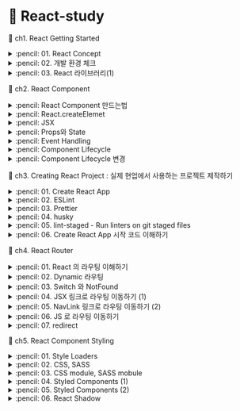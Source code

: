 # :sunflower: React-study

:open_file_folder: ch1. React Getting Started

<details>
<summary> :pencil: 01. React Concept  </summary>
<div markdown="1">

## 01. React Concept

### :pushpin: React 란 무엇일까?

> React 는 사용자 인터페이스(User Interface)를 만들기 위한 Javascript 라이브러리이다. <br>
> React 를 이해하기 위해 DOM(Document Object Model)을 알아야한다. <br>
> DOM 은 자바스크립트에서 HTML에 접근할 수 있도록 요소들을 객체화하여 사용할 수 있도록 한다.<br>
> DOM은 HTML이나 XML 문서의 interface 이다.

### :pushpin: Virtual DOM

가상 DOM은 DOM이 생성되기 전, 이전 상태 값과 수정사항을 비교하여 달라진 부분만 DOM 에게 한번에 전달하여 한번만 렌더링을 진행한다.

### :pushpin: Why virtual DOM?

- DOM 을 직접 제어하는 경우
  - 바뀐 부분만 정확히 바꿔야 한다.
- DOM을 직접 제어하지 않는 경우
  - 가상의 돔 트리를 사용해서,
  - 이전 상태를 비교하여,
  - 바뀐 부분을 찾아내서 자동으로 바꾼다.

### :pushpin: 컴포넌트

- React는 UI를 여러 컴포넌트로 만들어 사용하므로 재사용성이 높다.
- 프로젝트가 복잡해지더라도 코드 유지보수 및 관리에 용이하다.
</div>
</details>

<details>
<summary> :pencil: 02. 개발 환경 체크  </summary>
<div markdown="1">

## 필요한 개발환경

- Node.js
  - installer
  - nvm
- Browser (Chrome)
- Git
- VSCode
</div>
</details>

<details>
<summary> :pencil: 03. React 라이브러리(1)  </summary>
<div markdown="1">

## 리액트가 하는 일

리액트의 핵심 모듈 2개로 리액트가 하는 일 알아보기

### :one: 리액트 컴포넌트 => HTMLElement 연결하기

"만들어진 리액트 컴포넌트"를 실제 HTMLElement에 연결할 때 ReactDOM 라이브러리를 이용한다.

```js
import ReactDOM from "react-dom";
```

### :two: 리액트 컴포넌트 만들기

```js
import React from "react";
```

## 파일 생성 예제

### :one: 프로젝트 시작하기

```
$ npm init -y
$ npx serve
```

### :two: index.html 파일 생성

[CDN 링크](https://reactjs.org/docs/cdn-links.html)
위 사이트에 접속하여 링크를 body 부분에 추가해준다

- index.html

```html
<body>
  <script
    crossorigin
    src="https://unpkg.com/react@18/umd/react.development.js"
  ></script>
  <script
    crossorigin
    src="https://unpkg.com/react-dom@18/umd/react-dom.development.js"
  ></script>
</body>
```

</div>
</details>

:open_file_folder: ch2. React Component

<details>
<summary> :pencil: React Component 만드는법  </summary>
<div markdown="1">

## React Component 만드는법 - 2가지

### class 컴포넌트

```js
import React from "react";

// 정의
class ClassComponent extends React.Component {
  render() {
    // 항상 return 해주어야 한다.
    return <div>Hello</div>;
  }
}

// 사용
ReactDom.render(<ClassComponent />, document.querySelector("#root"));
```

### function 컴포넌트

```js
import React from "react";

// 정의 1
function FunctionComponent() {
  return <div>Hello</div>;
}
// 사용
ReactDOM.render(<FunctionComponent />, document.querySelector("#root"));

// 정의 2
const FunctionComponent = () => <div>Hello</div>;

// 사용
ReactDOM.render(<FunctionComponent />, document.querySelector("#root"));
```

</div>
</details>

<details>
<summary> :pencil: React.createElemet  </summary>
<div markdown="1">

## React.createElemet

사용형태

```js
React.createElemet(
  type, // 태그 이름 문자열 | 리액트 컴포넌트 | React.Fragment
  [props], // 리액트 컴포넌트에 넣어주는 데이터 객체
  [...children] // 자식으로 넣어주는 요소들
);
```

:one: 태그 이름 문자열 type

```html
<div id="root"></div>
<script type="text/javascript">
  ReactDOM.render(
    React.createElement("h1", null, `type 이 "태그 이름 문자열" 입니다.`),
    document.querySelector("#root")
  );
</script>
```

:two: 리액트 컴포넌트 type

```html
<div id="root"></div>
<script type="text/javascript">
  const Component = () => {
    return React.createElement("p", null, `type이 "React 컴포넌트" 입니다.`);
  };

  // <Component></Component> => <Component /> => <p>type이 "React 컴포넌트" 입니다.</p>
  ReactDOM.render(
    React.createElement(Component, null, null),
    document.querySelector("#root")
  );
</script>
```

:three: React.Fragment

```html
<div id="root"></div>
<script type="text/javascript">
  ReactDOM.render(
    React.createElement(
      React.Fragment,
      null,
      `type 이 "React Fragment" 입니다.`
    ),
    document.querySelector("#root")
  );
</script>
```

</div>
</details>

<details>
<summary> :pencil: JSX  </summary>
<div markdown="1">

## JSX

복잡한 코드를 순수하게 실행할 수 있는 자바스크립트로 변환하는 과정이 필요하다.<br>
JSX 문법으로 작성된 코드는 순수한 JavaScript로 컴파일 하여 사용한다. <br>
이는 `babel` 에 의해 진행된다.
[babel 사이트](https://babeljs.io/)
아래의 코드를 추가해주면 자동으로 변환한다.

```html
<script src="https://unpkg.com/@babel/standalone/babel.min.js"></script>

<div id="root"></div>
<script type="text/babel">
  ReactDOM.render(
    <div>
      <div>
        <h1>주제</h1>
        <ul>
          <li>React</li>
          <li>Vue</li>
        </ul>
      </div>
    </div>,
    document.querySelector("#root")
  );
</script>
```

### JSX를 사용하는 이유

- React.createElement VS JSX
  - JSX가 가독성이 엄청 좋음
- babel 과 같은 컴파일 과정에서 문법적 오류를 인지하기 쉬움

### JSX 문법

- 최상위 요소가 하나여야 합니다.
- 최상위 요소 리턴하는 경우, () 로 감싸야 합니다.
- 자식들을 바로 랜더링하고 싶으면, <>자식들</>를 사용합니다. => Fragment
- 자바스크립트 표현식을 사용하려면, {표현식} 를 이용합니다.
- if 문은 사용할 수 없습니다.
  - 삼항 연산자 혹은 &&를 사용합니다.
- style 을 이용해 인라인 스타일링이 가능합니다.
- class 대신 className 을 사용해 class 를 적용할 수 있습니다.
</div>
</details>

<details>
<summary> :pencil: Props와 State  </summary>
<div markdown="1">

## Props와 State

- Props는 컴포넌트 외부에서 컴포넌트에게 주는 데이터 입니다.
- State 는 컴포넌트 내부에서 변경할 수 있는 데이터 입니다.
- 둗다 변경이 발생하면, 랜더가 다시 일어날 수 있습니다.

## Render 함수

Props 와 State 를 바탕으로 컴포넌트를 그립니다. <br>
그리고 Props와 state가 변경되면, 컴포넌트를 다시 그립니다. <br>
컴포넌트를 그리는 방법을 기술하는 함수가 랜더합수 입니다.
![mainpage](img/props.png)

## Props

### :pushpin: 코드로 살펴보기

:one: function Component 이용하기

```html
<div id="root"></div>
<script type="text/babel">
  console.log(React);
  console.log(ReactDOM);

  // {message: '안녕하세요!!!'}
  function Component(props) {
    return (
      <div>
        <h1>{props.message} 이것은 함수로 만든 컴포넌트 입니다.</h1>
      </div>
    );
    // 출력: 안녕하세요!!! 이것은 함수로 만든 컴포넌트 입니다.
  }

  ReactDOM.render(
    <Component message="안녕하세요!!!" />,
    document.querySelector("#root")
  );
</script>
```

:two: class Component 이용하기

```html
<div id="root"></div>
<script type="text/babel">
  console.log(React);
  console.log(ReactDOM);

  class Component extends React.Component {
    render() {
      return (
        <div>
          <h1>{this.props.message} 이것은 클래스로 만든 컴포넌트 입니다.</h1>
        </div>
      );
    }
  }

  ReactDOM.render(
    <Component message="안녕하세요!!" />,
    document.querySelector("#root")
  );
</script>
```

- 기본값 지정해보기 1

```html
<div id="root"></div>
<script type="text/babel">
  console.log(React);
  console.log(ReactDOM);

  class Component extends React.Component {
    render() {
      return (
        <div>
          <h1>{this.props.message} 이것은 클래스로 만든 컴포넌트 입니다.</h1>
        </div>
      );
    }
  }

  Component.defaultProps = {
    message: "기본값",
  };

  ReactDOM.render(<Component />, document.querySelector("#root"));
</script>
```

- 기본값 지정해보기 2

```html
<div id="root"></div>
<script type="text/babel">
  console.log(React);
  console.log(ReactDOM);

  class Component extends React.Component {
    render() {
      return (
        <div>
          <h1>{this.props.message} 이것은 클래스로 만든 컴포넌트 입니다.</h1>
        </div>
      );
    }

    static defaultProps = {
      message: "기본값",
    };
  }

  ReactDOM.render(<Component />, document.querySelector("#root"));
</script>
```

함수에서도 사용 가능하다.

## State

- State 정의 방법 1: 항상 객체 형태로 선언해야함

```html
<div id="root"></div>
<script type="text/babel">
  console.log(React);
  console.log(ReactDOM);

  class Component extends React.Component {
    state = {
      count: 0,
    };
    render() {
      return (
        <div>
          <h1>{this.props.message} 이것은 클래스로 만든 컴포넌트 입니다.</h1>
          <p>{this.state.count}</p>
        </div>
      );
    }

    componentDidMount() {
      // 메서드 재정의
      setTimeout(() => {
        this.setState({
          count: this.state.count + 1,
        });
      }, 1000);
    }

    static defaultProps = {
      message: "기본값",
    };
  }

  ReactDOM.render(
    <Component message="기본값 아님" />,
    document.querySelector("#root")
  );
</script>
```

- State 정의 방법 2

```html
<div id="root"></div>
<script type="text/babel">
  console.log(React);
  console.log(ReactDOM);

  class Component extends React.Component {
    constructor(props) {
      super(props);

      // state 초기화
      this.state = { count: 0 };
    }

    render() {
      return (
        <div>
          <h1>{this.props.message} 이것은 클래스로 만든 컴포넌트 입니다.</h1>
          <p>{this.state.count}</p>
        </div>
      );
    }

    componentDidMount() {
      // 메서드 재정의
      setTimeout(() => {
        // this.setState({
        //     count: this.state.count + 1,
        // });
        this.setState((previousState) => {
          const newState = { count: previousState.count + 1 };
          return newState;
        });
      }, 1000);
    }

    static defaultProps = {
      message: "기본값",
    };
  }

  ReactDOM.render(
    <Component message="기본값 아님" />,
    document.querySelector("#root")
  );
</script>
```

</div>
</details>

<details>
<summary> :pencil: Event Handling  </summary>
<div markdown="1">

## Event Handling

- HTML DOM 에 클릭하면 이벤트가 발생하고, 발생하면 그에 맞는 병경이 일어나도록 해야합니다.
- JSX 에 이벤트를 설정할 수 있습니다.

```js
class Comp extends React.Component {
  render() {
    return (
      <div>
        <button
          onClick={() => {
            console.log("clicked");
          }}
        ></button>
      </div>
    );
  }
}
```

- camelCase 로만 사용할 수 있습니다.
  - onClick, onMouseEnter
- 이벤트에 연결된 자바스트립트 코드는 함수입니다.
  - 이벤트={함수} 와 같이 사용합니다.
- 실제 DOM 요소들에만 사용 가능합니다.
  - 리액트 컴포넌트에 사용하면, 그냥 props로 전달합니다.

### :pushpin: 코드 구현

- 함수로 구현

```html
<script type="text/babel">
  function Component() {
    return (
      <div>
        <button
          onClick={() => {
            console.log("clicked");
          }}
        >
          클릭
        </button>
      </div>
    );
  }

  ReactCOM.render(<Component />, document.querySelector("#root"));
</script>
```

- class로 구현

```html
<script type="text/babel">
  class Component extends React.Component {
    state = {
      count: 0,
    };
    render() {
      return (
        <div>
          <p>{this.state.count}</p>
          <button
            // onMouseEnter
            onClick={() => {
              console.log("clicked");
              this.setState((state) => ({
                ...state,
                count: state.count + 1,
              }));
            }}
          >
            클릭
          </button>
        </div>
      );
    }
  }

  ReactCOM.render(<Component />, document.querySelector("#root"));
</script>
```

- 위 코드 `method` 로 분리하기 1

```html
<script type="text/babel">
  class Component extends React.Component {
    state = {
      count: 0,
    };
    constructor(props) {
      super(props);

      this.click = this.click.bind(this);
    }
    render() {
      return (
        <div>
          <p>{this.state.count}</p>
          <button onClick={this.click}>클릭</button>
        </div>
      );
    }
    click() {
      console.log("clicked");
      this.setState((state) => ({
        ...state,
        count: state.count + 1,
      }));
    }
  }

  ReactCOM.render(<Component />, document.querySelector("#root"));
</script>
```

- 위 코드 `method` 로 분리하기 2

```html
<script type="text/babel">
  class Component extends React.Component {
    state = {
      count: 0,
    };
    render() {
      return (
        <div>
          <p>{this.state.count}</p>
          <button onClick={this.click}>클릭</button>
        </div>
      );
    }
    click = () => {
      console.log("clicked");
      this.setState((state) => ({
        ...state,
        count: state.count + 1,
      }));
    };
  }

  ReactCOM.render(<Component />, document.querySelector("#root"));
</script>
```

</div>
</details>

<details>
<summary> :pencil: Component Lifecycle  </summary>
<div markdown="1">

## Component Lifecycle

리액트 컴포넌트는 탄생부터 죽음까지 여러지점에서 개발자가 작업이 가능하도록 메서드를 오버라이딩 할 수 있게 해준다.

### :one: Component 생성 및 마운트

- constructor
- componentWillMount
- render(최초 렌더)
- componentDidMount

```html
<script type="text/babel">
  class App extends React.component {
    state = {
      age: 23,
    };
    constructor(props) {
      super(props);

      console.log("constructor", props);
    }
    render() {
      console.log("render");
      return (
        <div>
          <h2>
            Hello {this.props.name} - {this.state.age}
          </h2>
        </div>
      );
    }
    componentWillMount() {
      console.log("componentWillMount");
    }
    conmonentDidMount() {
      console.log("componentDidMount");

      setInterval(() => {
        console.log("setInterval");
        this.setState((state) => ({ ...state, age: state.age }));
      }, 1000);
    }
  }

  ReactDOM.render(<App name="Mark" />, document.querySelector("#root"));
</script>
```

### :two: Component props, state 변경

- componentWillReceiveProps
  - props 를 새로 지정했을 때 바로 호출됩니다.
  - 여기는 state 의 변경에 반응하지 않습니다.
    - 여기서 props 의 값에 따라 state 를 변경해야 한다면,
      - setState 를 이용해 state 를 변경합니다.
      - 그러면 다음 이벤트로 각각 가는 것이 아니라 한번에 변경됩니다.
- shouldComponentUpdate
  - props 만 변경되어도 실행됩니다.
  - state 만 변경되어도 실행됩니다.
  - props & state 둘다 변경되어도 실행됩니다.
  - newProps 와 new State 를 인자로 해서 호출합니다.
  - return type 이 boolean 입니다.
    - true 면 render
    - false 면 render 가 호출되지 않습니다.
    - 이 함수를 구현하지 않으면, 디폴트는 true 입니다.
- componentWillUpdate
  - 컴포넌트가 재 렌더링 되기 직접에 불립니다.
  - 여기선 setState 같은 것을 사용하면 안됩니다.
- <b>render</b>
- componentDidUpdate
  - 컴포넌트가 재 렌더링을 마치면 불립니다.

```html
<script type="text/babel">
  class App extends React.component {
    state = {
      age: 23,
    };
    interval = 0;
    constructor(props) {
      super(props);

      console.log("constructor", props);
    }
    render() {
      console.log("render");
      return (
        <div>
          <h2>
            Hello {this.props.name} - {this.state.age}
          </h2>
        </div>
      );
    }
    componentWillMount() {
      console.log("componentWillMount");
    }
    conmonentDidMount() {
      console.log("componentDidMount");

      this.interval = setInterval(() => {
        // console.log("setInterval");
        this.setState((state) => ({ ...state, age: state.age }));
      }, 1000);
    }
    componentWillReceiveProps() {
      console.log("componentWillReceiveProps", nextProps);
    }
    shouldComponentUpdate() {
      console.log("shouldComponentUpdate", nextProps, nextState);

      return true;

      // return 을 해주어야 한다.
      // return true; 함수가 끝나면 바로 render 할 준비를 한다.
      // return false; 다음 단계로 넘어가지 않기 때문에 render를 하지 않는다. 그러므로 false 를 해놓으면 효율적으로 render를 처리할 수 있다.
    }
    componentWillUpdate(nextProps, nextState) {
      console.log("componentWillUpdate", nextProps, nextState);
    }

    // render 가 시작
    componentDidUpdate(prevProps, prevState) {
      console.log("componentDidUpdate", prevProps, prevState);
    }

    componentWillUnmpunt() {
      clearInterval(this.interval);
    }
  }

  ReactDOM.render(<App name="Mark" />, document.querySelector("#root"));
</script>
```

### :three: Component 언마운트

- componentWillUnmpunt

</div>
</details>

<details>
<summary> :pencil: Component Lifecycle 변경 </summary>
<div markdown="1">

### :one: Component 생성 및 마운트

- construtcor
- ~~componentWillMound~~ => getDerivedStateFromProps
- render
- componentDidMount

### :two: Component props, state 변경

- ~~componentWillReceiveProps~~ => getDerivedStateFromProps
- shouldComponentUpdate
- render
- ~~componentWillUpdate~~ => getSnapshotBeforeUpdate
- componentDidUpdate

```html
<script type="text/babel">
  const i = 0;
  class Appp extends React.Component {
      state = { list: [] };

      render() {
          return (
              <div id="list" style={{height: 100, overflow: "scroll"}}>
                  {this.state.lsit.map((i) => {
                      return <div>{i}</div>
                  })}
              </div>
          );
      }

      componentDidMount() {
          setInterval(() => {
              this.setState((state) => ({
                  list: [..state.list, i++],
              }));
          }, 1000);
      }

      getSnapshotBeforUpdate(prevProps, prevState) {
          if(prevState.list.length === this.state.list.length) return null; // 차이가 있으면 저장할 필요 없음
          const list = document.querySelector('#list');
          return list.scrollHeight - list.scrollTop; // snap 샷으로 저장해줌
      }

      componentDidUpdate(prevProps, prevState, snapshot) {
          console.log(snapshot); // list.scrollHeight - list.scrollTop 결과값 출력
          if (snapshot === null) return;
          const list = document.querySelector('#list');
          list.scrollTop = list.scrollHeight - snapshot; // 마지막 내용이 업데이트 되면 스크롤이 자동으로 내려감
      }
  }

  ReactDOM.render(<App name="Mark" />, document.querySelector('#root'));
</script>
```

### :pushpin: component 에러 캐치

- componentDidCatch

```html
<script type="text/babel">
  const i = 0;
  class Appp extends React.Component {
    state = {
      hasError: false,
    };
    render() {
      if (this.state.hasError) {
        return <div>예상치 못한 에러가 발생했습니다.</div>;
      }
      return <WebService />;
    }

    // WebService 에서 에러가 발생하는 것을 알아차리는 곳
    componentDidCatch(error, info) {
      this.setState({ hasError: true });
    }
  }

  ReactDOM.render(<App name="Mark" />, document.querySelector("#root"));
</script>
```

</div>
</details>

:open_file_folder: ch3. Creating React Project : 실제 현업에서 사용하는 프로젝트 제작하기

<details>
<summary> :pencil: 01. Create React App  </summary>
<div markdown="1">

## 사이트 접속하기

[CRA](https://create-react-app.dev)

- Facebook 의 오픈소스 이다.
- React 도 facebook 에서 시작했다.
- 그러므로 공식적인 tool 이라고 봐도 무방하다.
  ![mainpage](img/CRA.png)

## 명령어 살펴보기

### npx

npm 5.2.0 이상부터 함께 설치된 커맨드라인 명령어

## 프로젝트 시작하기

### :one: 프로젝트 만들기

- node 기반의 프로젝트를 생성한다.

```
npx create-react-app 프로젝트 이름
```

```
npx create-react-app tic-tac-toe
```

### :two: 프로젝트 접속

- 프로젝트 생성 후 사이트로 확인하면 기본 세팅된 페이지가 나온다.

```
npm start
```

![react start](img/ReactStart.png)

### :three:

작업을 다 끝냈다면 최종적으로 배포할 준비를 해야한다.<br>

### npm start

- react-scripts start
- Starting the development server...

### npm run build

- react-scripts build
- Creacting an optimized production build...

```
npm run build
```

이 코드를 사용하면 컴파일을 실행하게 된다. <br>
컴파일 후 새로운 파일을 만들어 작은 파일로 관리한다.<br>
생성된 파일을 실행하려면 아래의 코드를 사용하면 된다.<br>

### npm install server -g

- server 라는 패키지를 전역으로 설치합니다.
- server 명령어를 -s 옵션으로 build 폴더를 지정하여 실행합니다.
  - -s 옵션은 어떤 라우팅으로 요청해도 index.html 을 응답하도록 합니다.

```
npm install server -g
server -s build
```

```
npx serve -s build
```

개발 모드와 똑같은 결과로 사이트에 출력될 것이다.<br>
다만, 코드가 간단하게 작성되어 있다는 차이점이 있다.<br>
개발할 때 코드를 수정하면 자동으로 build 가 수정된다.<br>

### npm test

- react-scripts test
- Jest 를 통해 test code 를 실햅합니다.

```
npm test
```

creact-react-app 을 사용하지 않기 위해서는 아래의 코드를 comand 창에 입력한다.<br>

### npm run eject

- react-scripts eject

```
npm run eject
```

eject 를 이용하면, cra 로 만든 프로젝트에서 cra를 제거한다. <br>
이는 돌이킬 수 없기 때문에 결정하기 전에 신중해야 한다.<br>
보통 cra 내에서 해결이 안되는 설정을 추가해야할 때 한다.

- react-scripts 는 사라집니다.
- 드러내지 않고 cra 에 의해 사용되던 각종 패키지가 package.json 에 나타난다.
- Jest, Babel, ESLint 설정이 추가된다.
- 각종 설정 파일이 config 폴더에 생성된다.
</div>
</details>

<details>
<summary> :pencil: 02. ESLint  </summary>
<div markdown="1">

## ESLint

creact app 으로 설치하면 기본적으로 설치된다. <br>
ESLint 는 react 프로젝트에서만 사용하는 것이 아니라 모든 js 프로젝트에서 사용된다.

## ESLint test

### :one: 기본 개념

```
$ mkdir eslint-test
$ cd .\eslint-test\
$ npm init -y
$ npm i eslint -D // 라이브러리 설치
$ npx eslint --init // 설치된 eslint 초기화
```

.eslintrc.js 파일이 생기는 것을 확인할 수 있다.

- "rules" 부분에 추가하고자 하는 내용을 추가한다.
- 홈페이지에 확인하면 더 많은 기능이 있다.

```js
module.exports = {
  env: {
    browser: true,
    es2021: true,
  },
  extends: "eslint:recommended",
  overrides: [],
  parserOptions: {
    ecmaVersion: "latest",
  },
  rules: {
    semi: ["error", "always"], // 세미콜론을 안찍으면 문제가 생김
  },
};
```

위의 코드를 적고 제대로 동작하는지 확인하려면 아래의 코드를 실행한다.

```
npx eslint index.js
```

오류가 발생했을 때 코드를 고치고 싶다면 아래의 명령어를 사용하면 된다.

```
npx eslint index.js --fix
```

### :two: create react 로 설치된 프로젝트에서의 사용법

### :pushpin: package.json

- .eslintrc.js 파일의 항목들이 아래의 코드로 작성되어 들어간다.

```json
  "eslintConfig": {
    "extends": [
      "react-app",
      "react-app/jest"
    ]
  },
```

내용을 추가하고 싶은 경우 rules 를 추가해주면 된다.

```json
  "eslintConfig": {
    "extends": [
      "react-app",
      "react-app/jest"
    ],
    "rules": {
        "semi": ["error", "always"],
    }
  },
```

</div>
</details>

<details>
<summary> :pencil: 03. Prettier  </summary>
<div markdown="1">

## Prettier

<b>An opinionated code formatter</b><br>
Prettier 에서 불필요하거나, Prettier 와 충돌할 수 있는 모든 규칙은 끈다. <br>
이 구성은 규칙을 끄기만 하기 때문에 다른 설정과 함께 사용하는 것이 좋다.

## Prettier test

```
$ mkdir prettier-test
$ cd .\prettier-test\
$ npm init -y
$ npm i prettier -D
```

### :pushpin: index.js

```js
console.log("Hello");
```

### :pushpin: cmd

- 코드가 잘못된 경우 올바른 코드를 알려준다.

```
npx prettier index.js
// 결과: console.log("Hello");
```

- 아래의 코드를 실행하면 자동으로 변환해준다.

```
npx prettier index.js --write
```

</div>
</details>

<details>
<summary> :pencil: 04. husky  </summary>
<div markdown="1">

## husky

- Git hooks made easy

## husky test

### cmd

```
$ mkdir husky-test
$ cd .\husky-test\
$ npm init -y
$ git init
$ npm i husky -D
$ npx husky install
```

### package.json

아래의 코드와 같이 수정하기

```json
{
  "name": "husky-test",
  "version": "1.0.0",
  "description": "",
  "main": "index.js",
  "scripts": {
    "prepare": "husky install",
    "test": "echo \"Error: no test specified\" && exit 1"
  },
  "keywords": [],
  "author": "",
  "license": "ISC",
  "devDependencies": {
    "husky": "^8.0.1"
  }
}
```

### cmd

```
$ npx husky add .husky/pre-commit "npm test"
```

이렇듯 husky 를 사용하면 commit 이 되기 직전에 모든 코드를 살펴볼 수 있다.

</div>
</details>

<details>
<summary> :pencil: 05. lint-staged - Run linters on git staged files </summary>
<div markdown="1">

## lint-staged

### cmd

```
$ cd tic-tac-toe/
$ npm i husky -D
$ npx husky install
```

### package.json

```json
    "scripts": {
        "prepare": "husky install",
        "start": "react-scripts start",
        "build": "react-scripts build",
        "test": "react-scripts test",
        "eject": "react-scripts eject"
    },
    "lint-staged": {
        "**/*.js": [
        "eslint --fix",
        "prettier --write",
        "git add"
        ]
    },
```

### cmd

```
$ npx husky add .husky/pre-commit "lint-staged"
$ npm i lint-staged -D
$ npm i prettier -D
```

</div>
</details>

<details>
<summary> :pencil: 06. Create React App 시작 코드 이해하기 </summary>
<div markdown="1">

[ReactDevelopTools 설치](https://chrome.google.com/webstore/detail/react-developer-tools/fmkadmapgofadopljbjfkapdkoienihi?hl=ko)

</div>
</details>

:open_file_folder: ch4. React Router

<details>
<summary> :pencil: 01. React 의 라우팅 이해하기 </summary>
<div markdown="1">

## SPA

### Single Page Application

![spa](img/spa.png)

- 서버로부터 전체를 받아온 후에 browser 에서 어떤걸 받아올지 결정한다.
- 서버로부터 각각의 페이지를 요청하는 것과 다르게 한번에 받아오고 url 에서 필요한 부분만 보여준다.

### SPA 라우팅 과정

1. 브라우저에서 최초에 '/' 경로로 요청하면,
2. React Web App 을 내려준다.
3. 내려받은 React App 에서 '/' 경로에 맞는 컴포넌트를 보여준다.
4. React App 에서 다른 페이지로 이동하는 동작을 수행하면,
5. 새로운 경로에 맞는 컴포넌트를 보여준다.

<br>
이러한 일을 해주는 패키지가 <b>react router</b>이다.

### 설치방법

```
npm i react-router-dom
```

- cra 에 기본 내장된 패키지가 아니다.
- react-router-dom 은 facebook 의 공시 패키지는 아니다.
- 가장 대표적인 라우팅 패키지이다.

### 프로젝트 시작하기

```
$ npx create-react-app react-router-example
$ cd react-router-example/
$ npm install react-router-dom
```

### src/App.js

```js
import { BrowserRouter, Route } from "react-router-dom";
import Home from "./pages/Home";
import Profile from "./pages/Profile";
import About from "./pages/About";

function App() {
  return (
    <BrowserRouter>
      <Route path="/" exact component={Home} />
      <Route path="/profile" component={Profile} />
      <Route path="/about" component={About} />
    </BrowserRouter>
  );
}

export default App;
```

- Route 컴포넌트에 경로(path) 와 컴포넌트(componet) 를 성정하여 나열해준다.
- BrowserRouter 로 Route 들을 감싸준다.
- 브라우저에서 요청한 경로에 Route 의 path 가 들어있으면 해당 component 를 보여준다.

### 에러가 발생하여 출력이 안 될 경우

<b>버전 수정하기</b>

```
npm install react-router-dom@5.3.0
```

</div>
</details>

<details>
<summary> :pencil: 02. Dynamic 라우팅 </summary>
<div markdown="1">

## Dynamic 라우팅

동적으로 처리하여 component 보여주기

### /scr/App.js

```js
import { BrowserRouter, Route } from "react-router-dom";
import Home from "./pages/Home";
import Profile from "./pages/Profile";
import About from "./pages/About";

function App() {
  return (
    <BrowserRouter>
      <Route path="/" exact component={Home} />
      <Route path="/profile" exact component={Profile} />
      <Route path="/profile/:id" component={Profile} />
      <Route path="/about" component={About} />
    </BrowserRouter>
  );
}

export default App;
```

### /src/Profile.jsx

```jsx
export default function Profile(props) {
  const id = props.match.params.id;
  console.log(id, typeof id);
  // typeof id = string
  return (
    <div>
      <h2>Profile 페이지입니다.</h2>
      {id && <p>id 는 {id} 입니다.</p>}
    </div>
  );
}
```

## ?key/value

### :one: 브라우저에 내장되어 있는 객체로 접근하기

#### About.js

```js
export default function About(props) {
  console.log(props);
  const searchParams = props.location.search;
  console.log(searchParams);
  const obj = new URLSearchParams(searchParams);
  console.log(obj.get("name"));
  return <div>About 페이지입니다.</div>;
}
```

### :two: 라이브러리 사용하기

#### comand

```
npm  i query-string
```

#### About.jsx

```jsx
import queryString from "query-string";

export default function About(props) {
  const searchParams = props.location.search;
  console.log(searchParams);
  const query = queryString.parse(searchParams);
  console.log(query);
  return (
    <div>
      <h2>About 페이지입니다.</h2>
      {query.name && <p>name 은 {query.name} 입니다.</p>}
    </div>
  );
}
```

</div>
</details>

<details>
<summary> :pencil: 03. Switch 와 NotFound </summary>
<div markdown="1">

## Switch

- 여러 Route 중 순서대로 먼저 맞는 하나만 보여준다.
- exact 를 뺄 수 있는 로직을 만들 수 있다.
- 가장 마지막에 어디 path 에도 맞지 않으면 보여지는 컴포넌트를 설정하여, "Not Found" 페이지를 만들 수 있다.

### App.js

```js
import { BrowserRouter, Route, Switch } from "react-router-dom";
import Home from "./pages/Home";
import Profile from "./pages/Profile";
import About from "./pages/About";
import NotFound from "./pages/NotFound.jsx";

function App() {
  return (
    <BrowserRouter>
      <Switch>
        <Route path="/profile/:id" component={Profile} />s
        <Route path="/profile" component={Profile} />
        <Route path="/about" component={About} />
        <Route path="/" exact component={Home} />
        <Route component={NotFound} />
      </Switch>
    </BrowserRouter>
  );
}

export default App;
```

### NotFound.jsx

```jsx
export default function NotFound() {
  return <div>페이지를 찾을 수 없습니다.</div>;
}
```

</div>
</details>

<details>
<summary> :pencil: 04. JSX 링크로 라우팅 이동하기 (1) </summary>
<div markdown="1">

# JSX 링크로 라우팅 이동하기

리액트 애플리케이션 내부에서 이동하는 벙법

## 원래 코드

```js
import { BrowserRouter, Route, Switch, Link } from "react-router-dom";
import Home from "./pages/Home";
import Profile from "./pages/Profile";
import About from "./pages/About";
import NotFound from "./pages/NotFound.jsx";

function App() {
  return (
    <BrowserRouter>
      <a href="/">Home</a>
      <Switch>
        <Route path="/profile/:id" component={Profile} />
        <Route path="/profile" component={Profile} />
        <Route path="/about" component={About} />
        <Route path="/" exact component={Home} />
        <Route component={NotFound} />
      </Switch>
    </BrowserRouter>
  );
}

export default App;
```

## Link 사용

- 새로고침 안함

```js
import { BrowserRouter, Route, Switch, Link } from "react-router-dom";
import Home from "./pages/Home";
import Profile from "./pages/Profile";
import About from "./pages/About";
import NotFound from "./pages/NotFound.jsx";

function App() {
  return (
    <BrowserRouter>
      <Link to="/">Home</Link>
      <Switch>
        <Route path="/profile/:id" component={Profile} />
        <Route path="/profile" component={Profile} />
        <Route path="/about" component={About} />
        <Route path="/" exact component={Home} />
        <Route component={NotFound} />
      </Switch>
    </BrowserRouter>
  );
}

export default App;
```

## Link 사용 - 안에서 여러 경로 이용

### src/App.js

```js
import { BrowserRouter, Route, Switch } from "react-router-dom";
import Home from "./pages/Home";
import Profile from "./pages/Profile";
import About from "./pages/About";
import NotFound from "./pages/NotFound";
import Links from "./components/Links";

function App() {
  return (
    <BrowserRouter>
      <Links />
      <Switch>
        <Route path="/profile/:id" component={Profile} />
        <Route path="/profile" component={Profile} />
        <Route path="/about" component={About} />
        <Route path="/" exact component={Home} />
        <Route component={NotFound} />
      </Switch>
    </BrowserRouter>
  );
}

export default App;
```

### src/components/Links.jsx

```jsx
import { Link } from "react-router-dom";

export default function Links() {
  return (
    <ul>
      <li>
        <Link to="/">Home</Link>
      </li>
      <li>
        <Link to="/profile">Profile</Link>
      </li>
      <li>
        <Link to="/profile/1">Profile/1</Link>
      </li>
      <li>
        <Link to="/about">About</Link>
      </li>
      {/* <li>
        <Link to="/about?name=mark">About?name=mark</Link>
      </li> */}
    </ul>
  );
}
```

</div>
</details>

<details>
<summary> :pencil: 05. NavLink 링크로 라우팅 이동하기 (2) </summary>
<div markdown="1">

## NavLink 링크로 라우팅 이동하기

- import {NavLink} from 'react-router-dom';
- activeClassName, activeStyle 처럼 active 상태에 대한 스타일 지정이 가능하다.
- Route 의 path 처럼 동작하기 때문에 exact 가 있다.

### src/App.js

```js
import { BrowserRouter, Route, Switch } from "react-router-dom";
import Home from "./pages/Home";
import Profile from "./pages/Profile";
import About from "./pages/About";
import NotFound from "./pages/NotFound";
import Links from "./components/Links";
import NavLinks from "./components/NavLinks";

function App() {
  return (
    <BrowserRouter>
      <Links />
      <NavLinks />
      <Switch>
        <Route path="/profile/:id" component={Profile} />
        <Route path="/profile" component={Profile} />
        <Route path="/about" component={About} />
        <Route path="/" exact component={Home} />
        <Route component={NotFound} />
      </Switch>
    </BrowserRouter>
  );
}

export default App;
```

### src/component/NavLinks.jsx

```jsx
import { NavLink } from "react-router-dom";

const activeStyle = { color: "green" };

export default function NavLinks() {
  return (
    <ul>
      <li>
        <NavLink to="/" exact activeStyle={activeStyle}>
          Home
        </NavLink>
      </li>
      <li>
        <NavLink to="/profile" exact activeStyle={activeStyle}>
          Profile
        </NavLink>
      </li>
      <li>
        <NavLink to="/profile/1" activeStyle={activeStyle}>
          Profile/1
        </NavLink>
      </li>
      <li>
        <NavLink
          to="/about"
          activeStyle={activeStyle}
          isActive={(match, location) => {
            console.log(location);
            return match !== null && location.search === "";
          }}
        >
          About
        </NavLink>
      </li>
      <li>
        <NavLink
          to="/about?name=mark"
          activeStyle={activeStyle}
          isActive={(match, location) => {
            console.log(location);
            return match !== null && location.search === "?name=mark";
          }}
        >
          About?name=mark
        </NavLink>
      </li>
    </ul>
  );
}
```

</div>
</details>

<details>
<summary> :pencil: 06. JS 로 라우팅 이동하기 </summary>
<div markdown="1">

## :one:

아래의 코드를 사용할 경우 하위에 함수가 있을 때 오류가 발생할 수 있다.

### App.js

```js
import { BrowserRouter, Route, Switch } from "react-router-dom";
import Home from "./pages/Home";
import Profile from "./pages/Profile";
import About from "./pages/About";
import NotFound from "./pages/NotFound";
import Links from "./components/Links";
import NavLinks from "./components/NavLinks";
import Login from "./pages/Login";

function App() {
  return (
    <BrowserRouter>
      <Links />
      <NavLinks />
      <Switch>
        <Route path="/login" component={Login} />
        <Route path="/profile/:id" component={Profile} />
        <Route path="/profile" component={Profile} />
        <Route path="/about" component={About} />
        <Route path="/" exact component={Home} />
        <Route component={NotFound} />
      </Switch>
    </BrowserRouter>
  );
}

export default App;
```

### Login.jsx

```jsx
import LoginButton from "../components/LoginButton";
export default function Login(props) {
  return (
    <div>
      <h2>Login 페이지 입니다.</h2>
      <LoginButton {...props} />
    </div>
  );
}
```

### LoginButton.jsx

```jsx
export default function LoginButton(props) {
  console.log(props);
  function login() {
    setTimeout(() => {
      props.history.push("/");
    }, 1000);
  }
  return <button onClick={login}>로그인하기</button>;
}
```

## :two: props 사용하지 않고 구현 - HOC 사용하기

위에서 발생하는 문제를 해결할 수 있다.

### Login.jsx

```jsx
import LoginButton from "../components/LoginButton";
export default function Login() {
  return (
    <div>
      <h2>Login 페이지 입니다.</h2>
      <LoginButton />
    </div>
  );
}
```

### LoginButton.jsx

```jsx
import { withRouter } from "react-router-dom";

export default withRouter(function LoginButton(props) {
  console.log(props);
  function login() {
    setTimeout(() => {
      props.history.push("/");
    }, 1000);
  }
  return <button onClick={login}>로그인하기</button>;
});
```

</div>
</details>

<details>
<summary> :pencil: 07. redirect </summary>
<div markdown="1">

## Redirect

```js
import { Redirect } from "react-router-dom";

// jsx
<Redirect to="" />;
```

## 코드로 살펴보기

### App.js

```js
import { BrowserRouter, Redirect, Route, Switch } from "react-router-dom";
import Home from "./pages/Home";
import Profile from "./pages/Profile";
import About from "./pages/About";
import NotFound from "./pages/NotFound";
import Links from "./components/Links";
import NavLinks from "./components/NavLinks";
import Login from "./pages/Login";

const isLogin = false;

function App() {
  return (
    <BrowserRouter>
      <Links />
      <NavLinks />
      <Switch>
        <Route
          path="/login"
          render={() => (isLogin ? <Redirect to="/" /> : <Login />)}
        />
        <Route path="/profile/:id" component={Profile} />
        <Route path="/profile" component={Profile} />
        <Route path="/about" component={About} />
        <Route path="/" exact component={Home} />
        <Route component={NotFound} />
      </Switch>
    </BrowserRouter>
  );
}

export default App;
```

</div>
</details>

:open_file_folder: ch5. React Component Styling

<details>
<summary> :pencil: 01. Style Loaders </summary>
<div markdown="1">

## Style Loaders

- babel config: 어떤 문법을 번역할건지 설정
- wepack: 파일 확장자에 맞는 loader 에게 위임

### 프로젝트 시작하기

```
$ npx create-react-app style-loaders-example
$ cd style-loaders-example/
```

### config/webpack.comfig.js 생성

```
$ npm run eject
```

## CSS (webpack.config.js)

```js
// "postcss" loader applies autoprefixer to our CSS.
// "css" loader resolves paths in CSS and adds assets as dependencies.
// "style" loader turns CSS into JS modules that inject <style> tags.
// In production, we use MiniCSSExtractPlugin to extract that CSS
// to a file, but in development "style" loader enables hot editing
// of CSS.
// By default we support CSS Modules with the extension .module.css
{
  test: cssRegex,
  exclude: cssModuleRegex,
  use: getStyleLoaders({
    importLoaders: 1,
    sourceMap: isEnvProduction
      ? shouldUseSourceMap
      : isEnvDevelopment,
    modules: {
      mode: 'icss',
    },
  }),
  // Don't consider CSS imports dead code even if the
  // containing package claims to have no side effects.
  // Remove this when webpack adds a warning or an error for this.
  // See https://github.com/webpack/webpack/issues/6571
  sideEffects: true,
},
```

<br>

```js
import "./App.css";
```

## CSS Module (webpack.config.js)

```js
// Adds support for CSS Modules (https://github.com/css-modules/css-modules)
// using the extension .module.css
{
  test: cssModuleRegex,
  use: getStyleLoaders({
    importLoaders: 1,
    sourceMap: isEnvProduction
      ? shouldUseSourceMap
      : isEnvDevelopment,
    modules: {
      mode: 'local',
      getLocalIdent: getCSSModuleLocalIdent,
    },
  }),
},
```

<br>

```js
import styles from "./App.modules.css";
```

## Sass (webpack.config.js)

```js
// Opt-in support for SASS (using .scss or .sass extensions).
// By default we support SASS Modules with the
// extensions .module.scss or .module.sass
{
  test: sassRegex,
  exclude: sassModuleRegex,
  use: getStyleLoaders(
    {
      importLoaders: 3,
      sourceMap: isEnvProduction
        ? shouldUseSourceMap
        : isEnvDevelopment,
      modules: {
        mode: 'icss',
      },
    },
    'sass-loader'
  ),
  // Don't consider CSS imports dead code even if the
  // containing package claims to have no side effects.
  // Remove this when webpack adds a warning or an error for this.
  // See https://github.com/webpack/webpack/issues/6571
  sideEffects: true,
},
```

<br>

```js
import "./App.scss";
import "./App.sass";
```

## Sass Module (webpack.config.js)

```js
// Adds support for CSS Modules, but using SASS
// using the extension .module.scss or .module.sass
{
  test: sassModuleRegex,
  use: getStyleLoaders(
    {
      importLoaders: 3,
      sourceMap: isEnvProduction
        ? shouldUseSourceMap
        : isEnvDevelopment,
      modules: {
        mode: 'local',
        getLocalIdent: getCSSModuleLocalIdent,
      },
    },
    'sass-loader'
  ),
},
```

<br>

```js
import styles from "./App.module.scss";
import styles from "./App.module.sass";
```

</div>
</details>

<details>
<summary> :pencil: 02. CSS, SASS </summary>
<div markdown="1">

## CSS, SASS

### App.css

```css
.App {
  text-align: center;
}

.App .logo {
  height: 40vmin;
  pointer-events: none;
}

@media (prefers-reduced-motion: no-preference) {
  .App .logo {
    animation: App-logo-spin infinite 20s linear;
  }
}

.App .header {
  background-color: #282c34;
  min-height: 100vh;
  display: flex;
  flex-direction: column;
  align-items: center;
  justify-content: center;
  font-size: calc(10px + 2vmin);
  color: white;
}

.App .link {
  color: #61dafb;
}

@keyframes App-logo-spin {
  from {
    transform: rotate(0deg);
  }
  to {
    transform: rotate(360deg);
  }
}
```

### App.scss

```scss
.App {
  text-align: center;

  .logo {
    height: 40vmin;
    pointer-events: none;
  }

  @media (prefers-reduced-motion: no-preference) {
    .logo {
      animation: App-logo-spin infinite 20s linear;
    }
  }

  .header {
    background-color: #282c34;
    min-height: 100vh;
    display: flex;
    flex-direction: column;
    align-items: center;
    justify-content: center;
    font-size: calc(10px + 2vmin);
    color: white;
  }

  .link {
    color: #61dafb;
  }

  @keyframes App-logo-spin {
    from {
      transform: rotate(0deg);
    }
    to {
      transform: rotate(360deg);
    }
  }
}
```

</div>
</details>

<details>
<summary> :pencil: 03. CSS module, SASS mobule </summary>
<div markdown="1">

## CSS module, SASS mobule

### ./App.module.css

- 실제 코드를 변환하여 스타일에 추가한다.
- 원래 클래스 이름에서 변경된 클래스 이름으로 import 한다.

## 분리된 형태로 사용하기

### src/App.js

```js
import logo from "./logo.svg";
// import "./App.css";
// import "./App.scss";
import styles from "./App.module.css";
import Button from "./components/Button";

// console.log(styles);
// {
//   App:"App_App__ukQSn"
//   App-logo-spin: "App_App-logo-spin__nRPNK"
//   header: "App_header__aHZhc"
//   link: "App_link__RirLq"
//   logo: "App_logo__J8xc0"
// }

function App() {
  return (
    <div className={[styles["App"]]}>
      <header className={[styles["header"]]}>
        <img src={logo} className={[styles["logo"]]} alt="logo" />
        <p>
          Edit <code>src/App.js</code> and save to reload.
        </p>
        <Button>Button</Button>
      </header>
    </div>
  );
}

export default App;
```

### Button.jsx

```jsx
import styles from "./Button.module.css";

const Button = (props) => <button className={styles["button"]} {...props} />;

export default Button;
```

### src/component/Button.module.css

```css
.button {
  background: transparent;
  border-radius: 3px;
  border: 2px solid palevioletred;
  color: palevioletred;
  margin: 0 1em;
  padding: 0.25em 1em;
  font-size: 20px;
}
```

## loading 추가

### Button.jsx

```jsx
import React from "react";
import styles from "./Button.module.css";

class Button extends React.Component {
  state = {
    loading: false,
  };
  render() {
    return (
      <button
        onClick={this.startLoading}
        className={
          this.state.loading
            ? `${styles["button"]} ${styles["loading"]}`
            : styles["button"]
        }
        {...this.props}
      />
    );
  }

  startLoading = () => {
    this.setState({
      loading: true,
    });
    setTimeout(() => {
      this.setState({
        loading: false,
      });
    }, 1000);
  };
}

export default Button;
```

### src/component/Button.module.css

```css
.button {
  background: transparent;
  border-radius: 3px;
  border: 2px solid palevioletred;
  color: palevioletred;
  margin: 0 1em;
  padding: 0.25em 1em;
  font-size: 20px;
}

.loading {
  border: 2px solid grey;
  color: grey;
}
```

## loading 추가 - classname 이용

### 개발 서버

```
npm i classnames
```

### classNames

```js
console.log(classNames("foo", "bar"));
console.log(classNames("foo", "bar", "baz"));

console.log(classNames({ foo: true }, { bar: false }));
console.log(classNames(null, false, "bar", undefined, 0, 1, { baz: null }, ""));
console.log(classNames(styles["button"], styles["loading"]));
```

### Button.jsx

```jsx
import React from "react";
import styles from "./Button.module.css";
import classNames from "classnames";

class Button extends React.Component {
  state = {
    loading: false,
  };
  render() {
    return (
      <button
        onClick={this.startLoading}
        className={classNames(styles["button"], {
          loading: this.state.loading,
        })}
        {...this.props}
      />
    );
  }

  startLoading = () => {
    this.setState({
      loading: true,
    });
    setTimeout(() => {
      this.setState({
        loading: false,
      });
    }, 1000);
  };
}

export default Button;
```

## loading 추가 - classname 이용 + bind 추가

### Button.jsx

```jsx
import React from "react";
import styles from "./Button.module.css";
import classNames from "classnames/bind";

const cx = classNames.bind(styles);

console.log(cx("button", "loading"));

class Button extends React.Component {
  state = {
    loading: false,
  };

  render() {
    const { loading } = this.state;

    return (
      <button
        onClick={this.startLoading}
        className={cx("button", { loading })}
        {...this.props}
      />
    );
  }

  startLoading = () => {
    this.setState({
      loading: true,
    });
    setTimeout(() => {
      this.setState({
        loading: false,
      });
    }, 1000);
  };
}

export default Button;
```

</div>
</details>

<details>
<summary> :pencil:  04. Styled Components (1) </summary>
<div markdown="1">

## Styled Components

```
$ npx create-react-app styled-components-example
$ cd styled-components-example/
$ npm i styled-components
```

### App.js

```js
import logo from "./logo.svg";
import "./App.css";
import StyledButton from "./components/StyledButton";

function App() {
  return (
    <div className="App">
      <header className="App-header">
        <img src={logo} className="App-logo" alt="logo" />
        <p>
          <StyledButton>버튼</StyledButton>
        </p>
      </header>
    </div>
  );
}

export default App;
```

### StyledButton.jsx

```jsx
import styled from "styled-components";
const StyledButton = styled.button`
  background: transparent;
  border-radious: 3px;
  border: 2px solid palevioletred;
  color: palevioletred;
  margin: 0 1em;
  padding: 0.25em 1em;
  font-size: 20px;
`;

export default StyledButton;
```

</div>
</details>

<details>
<summary> :pencil:  05. Styled Components (2) </summary>
<div markdown="1">

## Styled Components

- 다른 스타일이 방해를 주지 않는다는 장점이 있다.
- 하지만 전역적으로 처리하기에는 어려움이 있다.

### App.js

```js
import logo from "./logo.svg";
import "./App.css";
import StyledButton from "./components/StyledButton";
import styled, { createGlobalStyle } from "styled-components";
import StyledA from "./components/StyledA";

const PrimaryStyledButton = styled(StyledButton)`
  background: palevioletred;
  color: white;
`;

const UppercaseButton = (props) => (
  <button {...props} children={props.children.toUpperCase()} />
);

const MyButton = (props) => (
  <button className={props.className} children={`MyButton ${props.children}`} />
);

const StyledMyButton = styled(MyButton)`
  background: transparent;
  border-radious: 3px;
  border: 2px solid ${(props) => props.color || "palevioletred"};
  color: ${(props) => props.color || "palevioletred"};
  margin: 0 1em;
  padding: 0.25em 1em;
  font-size: 20px;

  :hover {
    border: 2px solid red;
  }

  ::before {
    content: "@";
  }
`;

const GlobalStyle = createGlobalStyle`
button {
  color: yellow;
}
`;

function App() {
  return (
    <div className="App">
      <GlobalStyle />
      <header className="App-header">
        <img src={logo} className="App-logo" alt="logo" />
        <p>
          <StyledButton>버튼</StyledButton>
          <StyledButton primary>버튼</StyledButton>
          <PrimaryStyledButton>버튼</PrimaryStyledButton>
          <StyledButton as="a" href="/">
            버튼
          </StyledButton>
          <StyledButton as={UppercaseButton}>button</StyledButton>
          <StyledMyButton color="green">button</StyledMyButton>
          <StyledA href="https://google.com">태그</StyledA>
        </p>
      </header>
    </div>
  );
}

export default App;
```

### StyledButton.jsx

```jsx
import styled, { css } from "styled-components";

const StyledButton = styled.button`
  background: transparent;
  border-radious: 3px;
  border: 2px solid palevioletred;
  color: palevioletred;
  margin: 0 1em;
  padding: 0.25em 1em;
  font-size: 20px;

  ${(props) =>
    props.primary &&
    css`
      background: palevioletred;
      color: white;
    `}
`;

export default StyledButton;
```

### StyledA.jsx

```jsx
import styled from "styled-components";
const StyledA = styled.a.attrs((props) => ({
  target: "_BLANK",
}))`
  color: ${(props) => props.color};
`;

export default StyledA;
```

</div>
</details>

<details>
<summary> :pencil:  06. React Shadow </summary>
<div markdown="1">

## 웹 컴포넌트

### 커스텀 앨리먼트

- Custom elements
- Shadow DOM: 충돌에 대한 걱정 없이 스크립트와 스타일을 작성할 수 있다.
- HTML, 탬플릿

## 프로젝트 시작

```
$ npx create-react-app react-shadow-example
$ cd react-shadow-example/
$ npm i react-shadow
```

</div>
</details>
